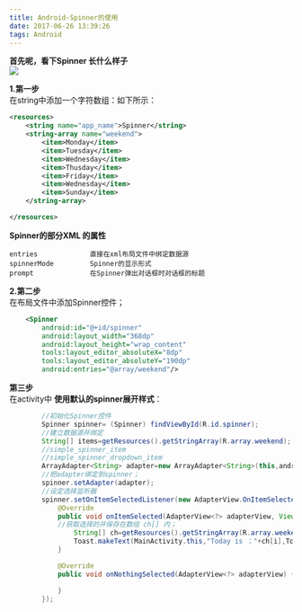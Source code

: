 ```yaml
---
title: Android-Spinner的使用
date: 2017-06-26 13:39:26
tags: Android
---
```

 **首先呢，看下Spinner 长什么样子**   
![](https://ws1.sinaimg.cn/mw690/006PThdlgy1fvg2iqdwytj30ff09wdg1.jpg)
<!-- more -->
 **1.第一步**   
 在string中添加一个字符数组：如下所示：

 
```xml
<resources>
    <string name="app_name">Spinner</string>
    <string-array name="weekend">
        <item>Monday</item>
        <item>Tuesday</item>
        <item>Wednesday</item>
        <item>Thusday</item>
        <item>Friday</item>
        <item>Wednesday</item>
        <item>Sunday</item>
    </string-array>

</resources>
```
 **Spinner的部分XML 的属性**

 
```
entries             直接在xml布局文件中绑定数据源
spinnerMode         Spinner的显示形式
prompt              在Spinner弹出对话框时对话框的标题
```
 **2.第二步**   
 在布局文件中添加Spinner控件；

 
```xml
    <Spinner
        android:id="@+id/spinner"
        android:layout_width="368dp"
        android:layout_height="wrap_content"
        tools:layout_editor_absoluteX="8dp"
        tools:layout_editor_absoluteY="190dp"
        android:entries="@array/weekend"/>
```
 **第三步**   
 在activity中 **使用默认的spinner展开样式**：

 
```java
        //初始化Spinner控件
        Spinner spinner= (Spinner) findViewById(R.id.spinner);
        //建立数据源并绑定
        String[] items=getResources().getStringArray(R.array.weekend);
        //simple_spinner_item
        //simple_spinner_dropdown_item
        ArrayAdapter<String> adapter=new ArrayAdapter<String>(this,android.R.layout.simple_spinner_dropdown_item,items);
        //把adapter绑定到spinner；
        spinner.setAdapter(adapter);
        //设定选择监听器
        spinner.setOnItemSelectedListener(new AdapterView.OnItemSelectedListener() {
            @Override
            public void onItemSelected(AdapterView<?> adapterView, View view, int i, long l) {
            //获取选择的并保存在数组 ch[] 内；
                String[] ch=getResources().getStringArray(R.array.weekend);
                Toast.makeText(MainActivity.this,"Today is ："+ch[i],Toast.LENGTH_SHORT).show();
            }

            @Override
            public void onNothingSelected(AdapterView<?> adapterView) {

            }
        });
```
   
  
